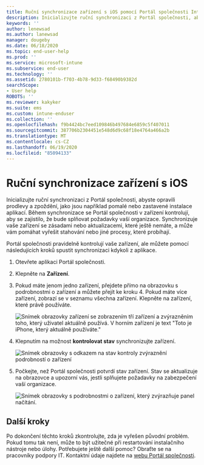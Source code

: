 ```yaml
---
title: Ruční synchronizace zařízení s iOS pomocí Portál společnosti Intune
description: Inicializujte ruční synchronizaci z Portál společnosti, abyste opravili prodlevy a zpoždění, jako jsou například pomalé nebo zastavené instalace aplikací.
keywords: ''
author: lenewsad
ms.author: lanewsad
manager: dougeby
ms.date: 06/18/2020
ms.topic: end-user-help
ms.prod: ''
ms.service: microsoft-intune
ms.subservice: end-user
ms.technology: ''
ms.assetid: 2780101b-f703-4b78-9d33-f68490b9382d
searchScope:
- User help
ROBOTS: ''
ms.reviewer: kakyker
ms.suite: ems
ms.custom: intune-enduser
ms.collection: ''
ms.openlocfilehash: f9b4424bc7eed109846b497684e6859c5f407011
ms.sourcegitcommit: 387706b2304451e548d6d9c68f18e4764a466a2b
ms.translationtype: MT
ms.contentlocale: cs-CZ
ms.lasthandoff: 06/19/2020
ms.locfileid: "85094133"
---
```

# <a name="sync-your-ios-device-manually"></a>Ruční synchronizace zařízení s iOS

Inicializujte ruční synchronizaci z Portál společnosti, abyste opravili prodlevy a zpoždění, jako jsou například pomalé nebo zastavené instalace aplikací. Během synchronizace se Portál společnosti v zařízení kontrolují, aby se zajistilo, že bude splňovat požadavky vaší organizace. Synchronizuje vaše zařízení se zásadami nebo aktualizacemi, které ještě nemáte, a může vám pomáhat vyřešit stahování nebo jiné procesy, které probíhají. 

Portál společnosti pravidelně kontrolují vaše zařízení, ale můžete pomocí následujících kroků spustit synchronizaci kdykoli z aplikace. 

1. Otevřete aplikaci Portál společnosti.

2. Klepněte na **Zařízení**. 
3. Pokud máte jenom jedno zařízení, přejdete přímo na obrazovku s podrobnostmi o zařízení a můžete přejít ke kroku 4. Pokud máte více zařízení, zobrazí se v seznamu všechna zařízení. Klepněte na zařízení, které právě používáte. 

    ![Snímek obrazovky zařízení se zobrazením tří zařízení a zvýrazněním toho, který uživatel aktuálně používá. V horním zařízení je text "Toto je iPhone, který aktuálně používáte."](./media/ios-sync-1-company-portal-2006.png)

4. Klepnutím na možnost **kontrolovat stav** synchronizujte zařízení. 

    ![Snímek obrazovky s odkazem na stav kontroly zvýraznění podrobností o zařízení](./media/ios-sync-2-company-portal-2006.png)  

 5. Počkejte, než Portál společnosti potvrdí stav zařízení. Stav se aktualizuje na obrazovce a upozorní vás, jestli splňujete požadavky na zabezpečení vaší organizace. 

       ![Snímek obrazovky s podrobnostmi o zařízení, který zvýrazňuje panel načítání.](./media/ios-sync-3-company-portal-2006.png)


## <a name="next-steps"></a>Další kroky  
Po dokončení těchto kroků zkontrolujte, zda je vyřešen původní problém. Pokud tomu tak není, může to být užitečné při restartování instalačního nástroje nebo úlohy. Potřebujete ještě další pomoc? Obraťte se na pracovníky podpory IT. Kontaktní údaje najdete na [webu Portál společnosti](https://go.microsoft.com/fwlink/?linkid=2010980).  




